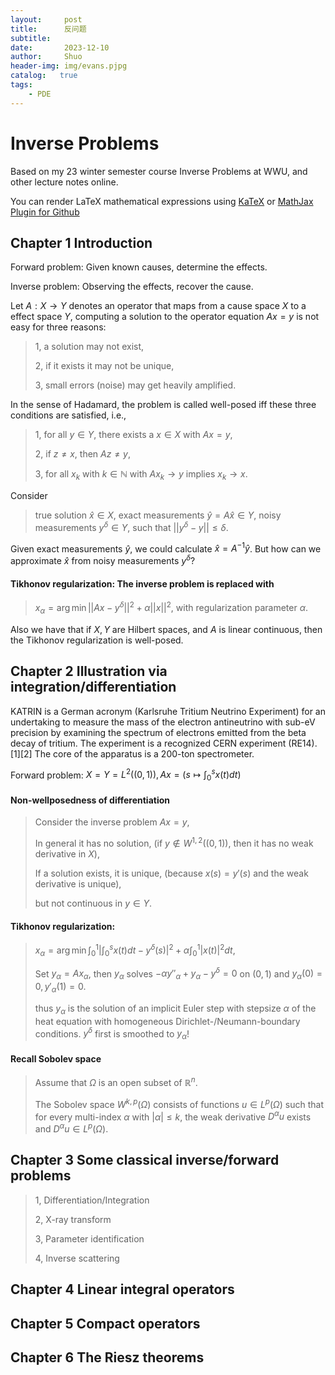 ```yaml
---
layout:     post
title:      反问题
subtitle:   
date:       2023-12-10
author:     Shuo
header-img: img/evans.pjpg
catalog:   true
tags:
    - PDE
---
```


# Inverse Problems

Based on my 23 winter semester course Inverse Problems at WWU, and other lecture notes online. 

You can render LaTeX mathematical expressions using [KaTeX](https://khan.github.io/KaTeX/) or [MathJax Plugin for Github](https://chrome.google.com/webstore/detail/mathjax-plugin-for-github/ioemnmodlmafdkllaclgeombjnmnbima?hl=en)

## Chapter 1 Introduction

Forward problem: Given known causes, determine the effects. 

Inverse problem: Observing the effects, recover the cause. 

Let $A:X\to Y$ denotes an operator that maps from a cause space $X$ to a effect space $Y$, computing a solution to the operator equation $Ax=y$ is not easy for three reasons: 

> 1, a solution may not exist,
> 
> 2, if it exists it may not be unique,
> 
> 3, small errors (noise) may get heavily amplified.

In the sense of Hadamard, the problem is called well-posed iff these three conditions are satisfied, i.e.,

> 1, for all $y\in Y$, there exists a $x\in X$ with $Ax=y$,
>
> 2, if $z\neq x$, then $Az\neq y$,
>
> 3, for all $x_k$ with $k\in\mathbb{N}$ with $Ax_k\to y$ implies $x_k\to x$.

Consider
> true solution $\hat{x}\in X$,
> exact measurements $\hat{y} = A\hat{x}\in Y$,
> noisy measurements $y^{\delta}\in Y$, such that $||y^{\delta}-y||\leq\delta$.

Given exact measurements $\hat{y}$, we could calculate $\hat{x} = A^{−1}\hat{y}$.
But how can we approximate $\hat{x}$ from noisy measurements $y^{\delta}$?

#### Tikhonov regularization: The inverse problem is replaced with 

> $x_{\alpha}=\arg\min ||Ax-y^{\delta}||^2+\alpha||x||^2$, with regularization parameter $\alpha$. 

Also we have that if $X, Y$ are Hilbert spaces, and $A$ is linear continuous, then the Tikhonov regularization is well-posed. 

## Chapter 2 Illustration via integration/differentiation

KATRIN is a German acronym (Karlsruhe Tritium Neutrino Experiment) for an undertaking to measure the mass of the electron antineutrino with sub-eV precision by examining the spectrum of electrons emitted from the beta decay of tritium. The experiment is a recognized CERN experiment (RE14).[1][2] The core of the apparatus is a 200-ton spectrometer.

Forward problem: $X=Y=L^2((0,1)), Ax=(s\mapsto \int^s_0 x(t)dt)$ 

#### Non-wellposedness of differentiation

> Consider the inverse problem $Ax=y$,
> 
> In general it has no solution, (if $y\notin W^{1,2}((0,1))$, then it has no weak derivative in $X$),
>  
> If a solution exists, it is unique, (because $x(s)=y'(s)$ and the weak derivative is unique), 
> 
> but not continuous in $y\in Y$. 

#### Tikhonov regularization: 

> $x_{\alpha}=\arg\min \int^1_0|\int^s_0x(t)dt-y^{\delta}(s)|^2+\alpha\int^1_0|x(t)|^2dt$,
>
> Set $y_{\alpha}=Ax_{\alpha}$, then $y_{\alpha}$ solves $-\alpha y''_ {\alpha}+y_{\alpha}-y^{\delta}=0$ on $(0,1)$ and $y_{\alpha}(0)=0, y'_{\alpha}(1)=0$.
>
> thus $y_{\alpha}$ is the solution of an implicit Euler step with stepsize $\alpha$ of the heat equation with homogeneous Dirichlet-/Neumann-boundary conditions.
>  $y^{\delta}$ first is smoothed to $y_{\alpha}$!

#### Recall Sobolev space

> Assume that $\Omega$ is an open subset of $\mathbb{R}^n$.
>
> The Sobolev space $W^{k, p}(\Omega)$ consists of functions $u \in L^p(\Omega)$ such that for every multi-index $\alpha$ with $|\alpha| \leq k$, the weak derivative $D^\alpha u$ exists and $D^\alpha u \in L^p(\Omega)$.

## Chapter 3 Some classical inverse/forward problems

> 1, Differentiation/Integration
>
> 2, X-ray transform
>
> 3, Parameter identification
>
> 4, Inverse scattering


## Chapter 4 Linear integral operators

## Chapter 5 Compact operators

## Chapter 6 The Riesz theorems



